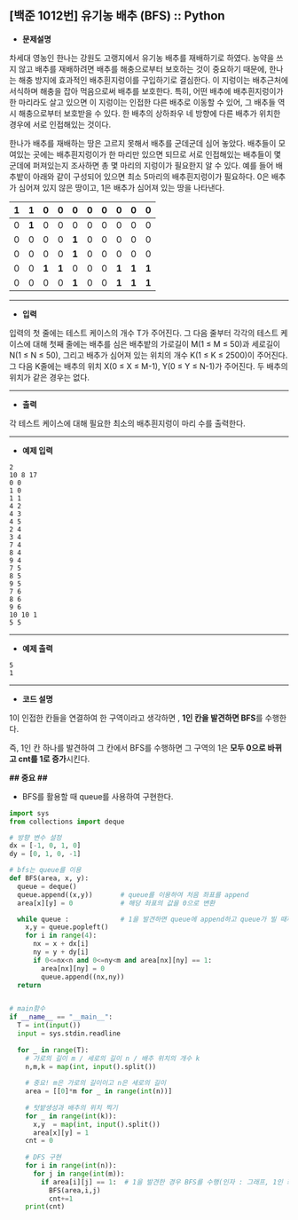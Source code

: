 ## [백준 1012번] 유기농 배추 (BFS) :: Python



- **문제설명**

차세대 영농인 한나는 강원도 고랭지에서 유기농 배추를 재배하기로 하였다. 농약을 쓰지 않고 배추를 재배하려면 배추를 해충으로부터 보호하는 것이 중요하기 때문에, 한나는 해충 방지에 효과적인 배추흰지렁이를 구입하기로 결심한다. 이 지렁이는 배추근처에 서식하며 해충을 잡아 먹음으로써 배추를 보호한다. 특히, 어떤 배추에 배추흰지렁이가 한 마리라도 살고 있으면 이 지렁이는 인접한 다른 배추로 이동할 수 있어, 그 배추들 역시 해충으로부터 보호받을 수 있다. 한 배추의 상하좌우 네 방향에 다른 배추가 위치한 경우에 서로 인접해있는 것이다.

한나가 배추를 재배하는 땅은 고르지 못해서 배추를 군데군데 심어 놓았다. 배추들이 모여있는 곳에는 배추흰지렁이가 한 마리만 있으면 되므로 서로 인접해있는 배추들이 몇 군데에 퍼져있는지 조사하면 총 몇 마리의 지렁이가 필요한지 알 수 있다. 예를 들어 배추밭이 아래와 같이 구성되어 있으면 최소 5마리의 배추흰지렁이가 필요하다. 0은 배추가 심어져 있지 않은 땅이고, 1은 배추가 심어져 있는 땅을 나타낸다.

| **1** | **1** | 0     | 0     | 0     | 0    | 0    | 0     | 0     | 0     |
| ----- | ----- | ----- | ----- | ----- | ---- | ---- | ----- | ----- | ----- |
| 0     | **1** | 0     | 0     | 0     | 0    | 0    | 0     | 0     | 0     |
| 0     | 0     | 0     | 0     | **1** | 0    | 0    | 0     | 0     | 0     |
| 0     | 0     | 0     | 0     | **1** | 0    | 0    | 0     | 0     | 0     |
| 0     | 0     | **1** | **1** | 0     | 0    | 0    | **1** | **1** | **1** |
| 0     | 0     | 0     | 0     | **1** | 0    | 0    | **1** | **1** | **1** |

---



- **입력**

입력의 첫 줄에는 테스트 케이스의 개수 T가 주어진다. 그 다음 줄부터 각각의 테스트 케이스에 대해 첫째 줄에는 배추를 심은 배추밭의 가로길이 M(1 ≤ M ≤ 50)과 세로길이 N(1 ≤ N ≤ 50), 그리고 배추가 심어져 있는 위치의 개수 K(1 ≤ K ≤ 2500)이 주어진다. 그 다음 K줄에는 배추의 위치 X(0 ≤ X ≤ M-1), Y(0 ≤ Y ≤ N-1)가 주어진다. 두 배추의 위치가 같은 경우는 없다.



---



- **출력**

각 테스트 케이스에 대해 필요한 최소의 배추흰지렁이 마리 수를 출력한다.



---



- **예제 입력**

```
2
10 8 17
0 0
1 0
1 1
4 2
4 3
4 5
2 4
3 4
7 4
8 4
9 4
7 5
8 5
9 5
7 6
8 6
9 6
10 10 1
5 5
```



---



- **예제 출력**

```
5
1
```



---



- **코드 설명**

1이 인접한 칸들을 연결하여 한 구역이라고 생각하면 , **1인 칸을 발견하면 BFS**를 수행한다.

즉, 1인 칸 하나를 발견하여 그 칸에서 BFS를 수행하면 그 구역의 1은 **모두 0으로 바뀌고 cnt를 1로 증가**시킨다.

**## 중요 ##**

- BFS를 활용할 때 queue를 사용하여 구현한다.

```python
import sys
from collections import deque

# 방향 변수 설정
dx = [-1, 0, 1, 0]
dy = [0, 1, 0, -1]

# bfs는 queue를 이용
def BFS(area, x, y):
  queue = deque()
  queue.append((x,y))		# queue를 이용하여 처음 좌표를 append
  area[x][y] = 0			# 해당 좌표의 값을 0으로 변환

  while queue :				# 1을 발견하면 queue에 append하고 queue가 빌 때까지 반복
    x,y = queue.popleft()
    for i in range(4):
      nx = x + dx[i] 
      ny = y + dy[i]
      if 0<=nx<n and 0<=ny<m and area[nx][ny] == 1:
        area[nx][ny] = 0
        queue.append((nx,ny))
  return


# main함수
if __name__ == "__main__":
  T = int(input())
  input = sys.stdin.readline
    
  for _ in range(T):
    # 가로의 길이 m / 세로의 길이 n / 배추 위치의 개수 k
    n,m,k = map(int, input().split())
    
    # 중요! m은 가로의 길이이고 n은 세로의 길이
    area = [[0]*m for _ in range(int(n))]
	
    # 텃밭생성과 배추의 위치 찍기
    for _ in range(int(k)):
      x,y  = map(int, input().split())
      area[x][y] = 1
    cnt = 0
    
    # DFS 구현
    for i in range(int(n)):
      for j in range(int(m)):
        if area[i][j] == 1:  # 1을 발견한 경우 BFS를 수행(인자 : 그래프, 1인 좌표값)
          BFS(area,i,j)
          cnt+=1
    print(cnt)
```


